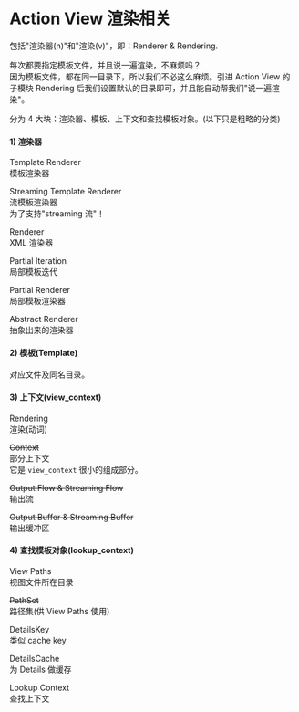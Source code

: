 # Action View 渲染相关

包括"渲染器(n)"和"渲染(v)"，即：Renderer & Rendering.

每次都要指定模板文件，并且说一遍渲染，不麻烦吗？<br>
因为模板文件，都在同一目录下，所以我们不必这么麻烦。引进 Action View 的子模块 Rendering 后我们设置默认的目录即可，并且能自动帮我们"说一遍渲染"。

分为 4 大块：渲染器、模板、上下文和查找模板对象。(以下只是粗略的分类)

#### 1) 渲染器

Template Renderer  
模板渲染器

Streaming Template Renderer  
流模板渲染器  
为了支持"streaming 流"！

Renderer  
XML 渲染器

Partial Iteration  
局部模板迭代

Partial Renderer  
局部模板渲染器

Abstract Renderer  
抽象出来的渲染器

#### 2) 模板(Template)

对应文件及同名目录。

#### 3) 上下文(view_context)

Rendering  
渲染(动词)

~~Context~~  
部分上下文
<br>
它是 `view_context` 很小的组成部分。

~~Output Flow & Streaming Flow~~  
输出流

~~Output Buffer & Streaming Buffer~~  
输出缓冲区

#### 4) 查找模板对象(lookup_context)

View Paths  
视图文件所在目录

~~PathSet~~  
路径集(供 View Paths 使用)

DetailsKey  
类似 cache key

DetailsCache  
为 Details 做缓存

Lookup Context  
查找上下文


